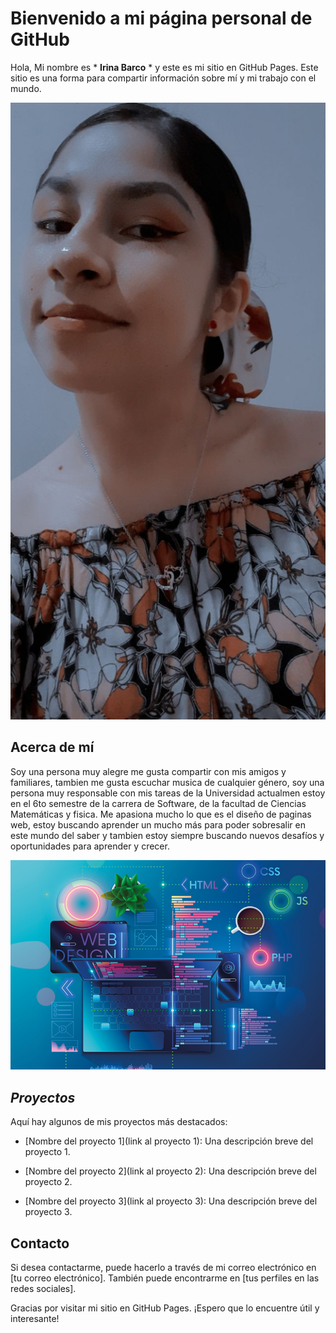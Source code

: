 # Bienvenido a mi página personal de GitHub

Hola, Mi nombre es * **Irina Barco** * y este es mi sitio en GitHub Pages. 
Este sitio es una forma para compartir información sobre mí y mi trabajo con el mundo.

![Esta soy yo](https://github.com/BarcoIrina99/Personal-Barco-Irina/blob/main/irina.jpeg)

## Acerca de mí


Soy una persona muy alegre me gusta compartir con mis amigos y familiares, tambien me gusta escuchar musica de cualquier género, soy una persona muy responsable con mis tareas de la Universidad actualmen estoy en el 6to semestre de la carrera de Software, de la facultad de Ciencias Matemáticas y fisica. Me apasiona mucho lo que es el diseño de paginas web, estoy buscando aprender un mucho más para poder sobresalir en este mundo del saber y tambien estoy siempre buscando nuevos desafíos y oportunidades para aprender y crecer.

![Esta soy yo]( https://github.com/BarcoIrina99/Personal-Barco-Irina/blob/main/web.jpg) 



## *Proyectos* 



Aquí hay algunos de mis proyectos más destacados:



- [Nombre del proyecto 1](link al proyecto 1): Una descripción breve del proyecto 1.

- [Nombre del proyecto 2](link al proyecto 2): Una descripción breve del proyecto 2.

- [Nombre del proyecto 3](link al proyecto 3): Una descripción breve del proyecto 3.



## Contacto



Si desea contactarme, puede hacerlo a través de mi correo electrónico en [tu correo electrónico]. También puede encontrarme en [tus perfiles en las redes sociales].



Gracias por visitar mi sitio en GitHub Pages. ¡Espero que lo encuentre útil y interesante!

